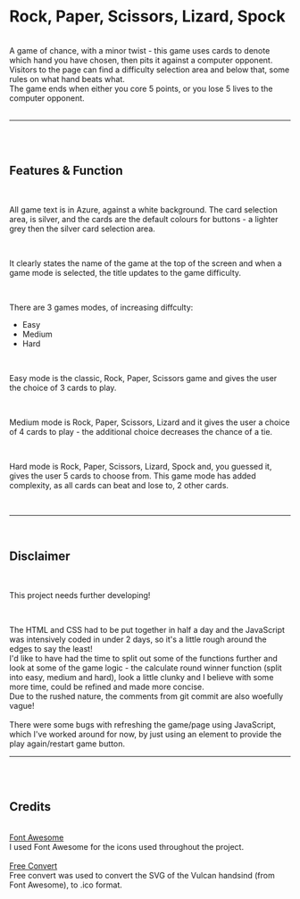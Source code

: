 # Rock, Paper, Scissors, Lizard, Spock

<br>
A game of chance, with a minor twist - this game uses cards to denote which hand you have chosen, then pits it against a computer opponent.
<br>
Visitors to the page can find a difficulty selection area and below that, some rules on what hand beats what.
<br>
The game ends when either you core 5 points, or you lose 5 lives to the computer opponent.
<br>
<br>
<hr>
<br>
<br>

## Features & Function
<br>

All game text is in Azure, against a white background. The card selection area, is silver, and the cards are the default colours for buttons - a lighter grey then the silver card selection area.

<br>

It clearly states the name of the game at the top of the screen and when a game mode is selected, the title updates to the game difficulty.

<br>

There are 3 games modes, of increasing diffculty:
<br>
<ul>
<li>Easy</li>
<li>Medium</li>
<li>Hard</li>
</ul>

<br>

Easy mode is the classic, Rock, Paper, Scissors game and gives the user the choice of 3 cards to play.

<br>

Medium mode is Rock, Paper, Scissors, Lizard and it gives the user a choice of 4 cards to play - the additional choice decreases the chance of a tie.

<br>

Hard mode is Rock, Paper, Scissors, Lizard, Spock and, you guessed it, gives the user 5 cards to choose from. This game mode has added complexity, as all cards can beat and lose to, 2 other cards.

<br>

<hr>

<br>

## Disclaimer

<br>

This project needs further developing!

<br>

The HTML and CSS had to be put together in half a day and the JavaScript was intensively coded in under 2 days, so it's a little rough around the edges to say the least!
<br>
I'd like to have had the time to split out some of the functions further and look at some of the game logic - the calculate round winner function (split into easy, medium and hard), look a little clunky and I believe with some more time, could be refined and made more concise.
<br>
Due to the rushed nature, the comments from git commit are also woefully vague!
<br>
<br>
There were some bugs with refreshing the game/page using JavaScript, which I've worked around for now, by just using an <a> element to provide the play again/restart game button.
<br>
<hr>
<br>
<br>

## Credits

<br>
<a href="https://fontawesome.com/v6/icons/" target="_blank">Font Awesome</a>
<br>
I used Font Awesome for the icons used throughout the project.
<br>
<br>
<a href="https://www.freeconvert.com/svg-to-ico" tagret="_blank">Free Convert</a>
<br>
Free convert was used to convert the SVG of the Vulcan handsind (from Font Awesome), to .ico format.